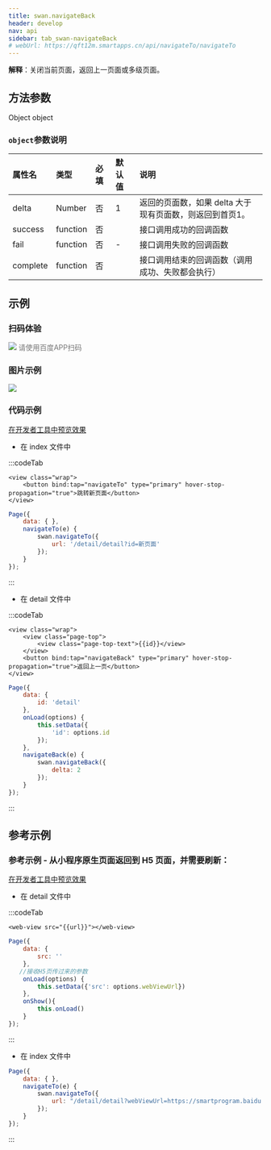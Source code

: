 ```yaml
---
title: swan.navigateBack
header: develop
nav: api
sidebar: tab_swan-navigateBack
# webUrl: https://qft12m.smartapps.cn/api/navigateTo/navigateTo
---
```


 
**解释**：关闭当前页面，返回上一页面或多级页面。

 

## 方法参数 

Object object

###  `object`参数说明  

|属性名 |类型  |必填 | 默认值 |说明|
|:---- |:---- |:---- |:----|:----|
|delta  | Number | 否  |1|  返回的页面数，如果 delta 大于现有页面数，则返回到首页1。|
|success|	function|		否| | 	接口调用成功的回调函数|	
|fail|	function|		否|	-| 接口调用失败的回调函数|	
|complete|	function|		否| | 	接口调用结束的回调函数（调用成功、失败都会执行）|

## 示例

 
### 扫码体验

<div class='scan-code-container'>
    <img src="https://b.bdstatic.com/miniapp/assets/images/doc_demo/pages_navigateTo.png" class="demo-qrcode-image" />
    <font color=#777 12px>请使用百度APP扫码</font>
</div>

###  图片示例  
<div class="m-doc-custom-examples">
    <div class="m-doc-custom-examples-correct">
        <img src="https://b.bdstatic.com/miniapp/image/navigeto.gif">
    </div>
    <div class="m-doc-custom-examples-correct">
        <img src=" ">
    </div>
    <div class="m-doc-custom-examples-correct">
        <img src=" ">
    </div>     
</div>
 

###  代码示例
<a href="swanide://fragment/e42d209071bcae91b9b3c04888763cfd1574139008383" title="在开发者工具中预览效果" target="_self">在开发者工具中预览效果</a>

* 在 index 文件中

:::codeTab
```swan
<view class="wrap">
    <button bind:tap="navigateTo" type="primary" hover-stop-propagation="true">跳转新页面</button>
</view>
```
```js
Page({
    data: { },
    navigateTo(e) {
        swan.navigateTo({
            url: '/detail/detail?id=新页面'
        });
    }
});
```
:::
* 在 detail 文件中

:::codeTab
```swan
<view class="wrap">
    <view class="page-top">
        <view class="page-top-text">{{id}}</view>
    </view>
    <button bind:tap="navigateBack" type="primary" hover-stop-propagation="true">返回上一页</button> 
</view> 
```



```js
Page({
    data: {
        id: 'detail'
    },
    onLoad(options) {
        this.setData({
            'id': options.id
        });
    },
    navigateBack(e) {
        swan.navigateBack({
            delta: 2
        });
    }
});
```
:::

## 参考示例

###  参考示例 - 从小程序原生页面返回到 H5 页面，并需要刷新： 

<a href="swanide://fragment/285b2bcaa6e473ea04d92ae23f2f73ff1575878402143" title="在开发者工具中预览效果" target="_self">在开发者工具中预览效果</a>

* 在 detail 文件中

:::codeTab
```swan
<web-view src="{{url}}"></web-view>
```
 

```js
Page({
    data: {
        src: ''
    },
   //接收H5页传过来的参数
    onLoad(options) {
        this.setData({'src': options.webViewUrl})
    },
    onShow(){
        this.onLoad()
    }
});
```
:::
* 在 index 文件中

```js
Page({
    data: { },
    navigateTo(e) {
        swan.navigateTo({
            url: "/detail/detail?webViewUrl=https://smartprogram.baidu.com&Math.radom()"
        });
    }
});
```
:::

